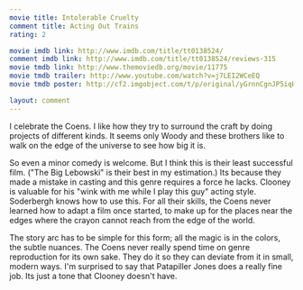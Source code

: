 ```yaml
---
movie title: Intolerable Cruelty
comment title: Acting Out Trains
rating: 2

movie imdb link: http://www.imdb.com/title/tt0138524/
comment imdb link: http://www.imdb.com/title/tt0138524/reviews-315
movie tmdb link: http://www.themoviedb.org/movie/11775
movie tmdb trailer: http://www.youtube.com/watch?v=j7LEI2WCeEQ
movie tmdb poster: http://cf2.imgobject.com/t/p/original/yGrnnCgnJP5iqHjQAs5imvicq4A.jpg

layout: comment
---
```


I celebrate the Coens. I like how they try to surround the craft by doing projects of different kinds. It seems only Woody and these brothers like to walk on the edge of the universe to see how big it is. 

So even a minor comedy is welcome. But I think this is their least successful film. ("The Big Lebowski" is their best in my estimation.) Its because they made a mistake in casting and this genre requires a force he lacks. Clooney is valuable for his "wink with me while I play this guy" acting style. Soderbergh knows how to use this. For all their skills, the Coens never learned how to adapt a film once started, to make up for the places near the edges where the crayon cannot reach from the edge of the world.

The story arc has to be simple for this form; all the magic is in the colors, the subtle nuances. The Coens never really spend time on genre reproduction for its own sake. They do it so they can deviate from it in small, modern ways. I'm surprised to say that Patapiller Jones does a really fine job. Its just a tone that Clooney doesn't have.